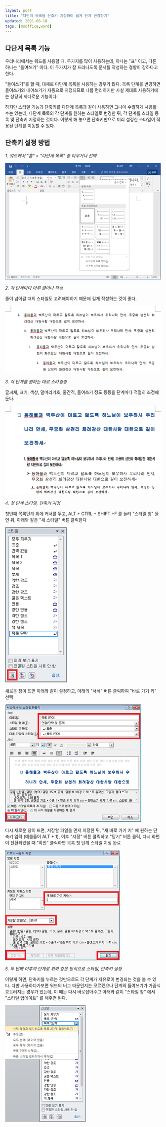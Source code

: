 ```yaml
---
layout: post
title: "다단계 목록을 단축키 지정하여 쉽게 단계 변경하기"
updated: 2021-08-18
tags: [msoffice,word]
---
```


## 다단계 목록 기능

우리나라에서는 워드를 사용할 때, 두가지를 많이 사용하는데, 하나는 "표" 이고, 다른 하나는 "들여쓰기" 이다. 이 두가지가 잘 드러나도록 문서를 작성하는 경향이 강하다고 한다.

"들여쓰기"를 할 때, 대체로 다단계 목록을 사용하는 경우가 많다. 목록 단계를 변경하면 들여쓰기와 내어쓰기가 자동으로 지정되므로 나름 편리하지만 사실 제대로 사용하기에는 상당히 까다로운 기능이다.

하지만 스타일 기능과 단축키를 다단계 목록과 같이 사용하면 그나마 수월하게 사용할 수는 있는데, 다단계 목록의 각 단계를 원하는 스타일로 변경한 뒤, 각 단계를 스타일 등록 및 단축키 지정하는 것이다. 이렇게 해 놓으면 단축키만으로 미리 설정한 스타일이 적용된 단계를 이동할 수 있다.

## 단축키 설정 방법

*1. 워드에서 "홈" > "다단계 목록" 중 아무거나 선택*

![그림00](/img/msoffice/word/word-0004.png)

*2. 각 단계마다 아무 글이나 작성*

줄이 넘어갈 때의 스타일도 고려해야하기 때문에 길게 작성하는 것이 좋다.

![그림01](/img/msoffice/word/word-0005.png)

*3. 각 단계를 원하는 대로 스타일링*

글씨체, 크기, 색상, 말머리기호, 줄간격, 들여쓰기 정도 등등을 단계마다 적절히 조정해 둔다.

![그림02](/img/msoffice/word/word-0006.png)

*4. 첫 단계 스타일, 단축키 지정*

첫번째 목록단계 위에 커서를 두고, ALT + CTRL + SHIFT +F 를 눌러 "스타일 창" 을 연 뒤, 아래와 같은 "새 스타일" 버튼 클릭한다

![그림03](/img/msoffice/word/word-0007.png)

새로운 창이 뜨면 아래와 같이 설정하고, 아래의 "서식" 버튼 클릭하여 "바로 가기 키" 선택

![그림04](/img/msoffice/word/word-0008.png)

다시 새로운 창이 뜨면, 저장할 파일을 먼저 지정한 뒤, "새 바로 가기 키" 에 원하는 단축키 입력 (예를들어 ALT + 1), 이후 "지정" 버튼 클릭하고 "닫기" 버튼 클릭, 다시 화면이 전환되었을 때 "확인" 클릭하면 목록 첫 단계 스타일 지정 완료

![그림05](/img/msoffice/word/word-0009.png)

*5. 두 번째 이후의 단계로 위와 같은 방식으로 스타일, 단축키 설정*

이렇게 하면, 단축키를 누르는 것만으로도 각 단계가 자유로이 변경되는 것을 볼 수 있다. 다만 사용하다가보면 워드의 버그 때문인지는 모르겠으나 단계의 들여쓰기가 가끔식 흐트러지는 경우가 있는데, 이 때는 다시 바로잡아주고 아래와 같이 "스타일 창" 에서 "스타일 업데이트" 를 해주면 된다.

![그림06](/img/msoffice/word/word-0010.png)